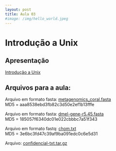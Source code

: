 ```yaml
---
layout: post
title: Aula 03
#image: /img/hello_world.jpeg
---
```

# Introdução a Unix

## Apresentação
[Introdução a Unix](/introprog2024/pdf/aula03.pdf)

## Arquivos para a aula:  

Arquivo em formato fasta: [metagenomics_coral.fasta](/introprog2024/files/metagenomics_coral.fasta)  
MD5 = aaa8538ebd3fb82c3d50e2ef1b13fffe

Arquivo em formato fasta: [dmel-gene-r5.45.fasta](/introprog2024/files/dmel-gene-r5.45.fasta)  
MD5 = 185057f6340dc01e022cbbbc7a51f343

Arquivo em formato fastq: [chom.txt](/introprog2024/files/chom.txt)  
MD5 = 3e6bc3fd47c39af9ba091edc0c6e5d31

Arquivo: [confidencial-txt.tar.gz](/introprog2024/files/confidencial-txt.tar.gz)  





